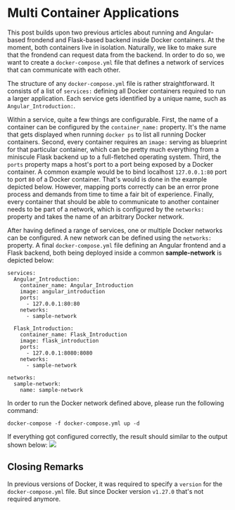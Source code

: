 <!--
date=2022-06-27
topic=Docker
series=Docker
series_section=4
summary=Describes how to build an application based on a minimal Flask backend and Angular frontend
-->

# Multi Container Applications

This post builds upon two previous articles about running and Angular-based frondend and Flask-based backend inside Docker containers. At the moment, both containers live in isolation. Naturally, we like to make sure that the frondend can request data from the backend. In order to do so, we want to create a <code>docker-compose.yml</code> file that defines a network of services that can communicate with each other.

The structure of any <code>docker-compose.yml</code> file is rather straightforward. It consists of a list of <code>services:</code> defining all Docker containers required to run a larger application. Each service gets identified by a unique name, such as <code>Angular_Introduction:</code>.

Within a service, quite a few things are configurable. First, the name of a container can be configured by the <code>container_name:</code> property. It's the name that gets displayed when running <code>docker ps</code> to list all running Docker containers. Second, every container requires an <code>image:</code> serving as blueprint for that particular container, which can be pretty much everything from a miniscule Flask backend up to a full-fletched operating system. Third, the <code>ports</code> property maps a host's port to a port being exposed by a Docker container. A common example would be to bind localhost <code>127.0.0.1:80</code> port to port <code>80</code> of a Docker container. That's would is done in the example depicted below. However, mapping ports correctly can be an error prone process and demands from time to time a fair bit of experience. Finally, every container that should be able to communicate to another container needs to be part of a network, which is configured by the <code>networks:</code> property and takes the name of an arbitrary Docker network.

After having defined a range of services, one or multiple Docker networks can be configured. A new network can be defined using the <code>networks:</code> property. A final <code>docker-compose.yml</code> file defining an Angular frontend and a Flask backend, both being deployed inside a common **sample-network** is depicted below:

```TS
services:
  Angular_Introduction:
    container_name: Angular_Introduction
    image: angular_introduction
    ports:
      - 127.0.0.1:80:80
    networks:
      - sample-network
  
  Flask_Introduction:
    container_name: Flask_Introduction
    image: flask_introduction
    ports:
      - 127.0.0.1:8080:8080
    networks:
      - sample-network

networks:
  sample-network:
    name: sample-network
```

In order to run the Docker network defined above, please run the following command:

```TS
docker-compose -f docker-compose.yml up -d
```

If everything got configured correctly, the result should similar to the output shown below:
<img class='almost-full-width' src='assets/posts/guides/007_multi_container_applications/hello_world.png'>

## Closing Remarks

In previous versions of Docker, it was required to specify a <code>version</code> for the <code>docker-compose.yml</code> file. But since Docker version <code>v1.27.0</code> that's not required anymore.
